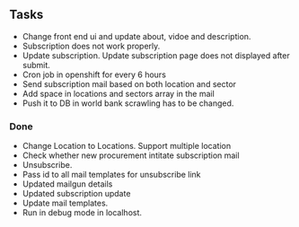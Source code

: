 ## Tasks

* Change front end ui and update about, vidoe and description.
* Subscription does not work properly.
* Update subscription. Update subscription page does not displayed after submit.
* Cron job in openshift for every 6 hours
* Send subscription mail based on both location and sector
* Add space in locations and sectors array in the mail
* Push it to DB in world bank scrawling has to be changed.

### Done

* Change Location to Locations. Support multiple location
* Check whether new procurement intitate subscription mail
* Unsubscribe.
* Pass id to all mail templates for unsubscribe link
* Updated mailgun details
* Updated subscription update
* Update mail templates.
* Run in debug mode in localhost.
